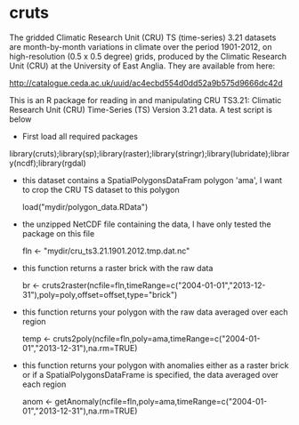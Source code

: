 # cruts

The gridded Climatic Research Unit (CRU) TS (time-series) 3.21 datasets are month-by-month variations in climate over the period 1901-2012, on high-resolution (0.5 x 0.5 degree) grids, produced by the Climatic Research Unit (CRU) at the University of East Anglia.  They are available from here:

http://catalogue.ceda.ac.uk/uuid/ac4ecbd554d0dd52a9b575d9666dc42d

This is an R package for reading in and manipulating CRU TS3.21: Climatic Research Unit (CRU) Time-Series (TS) Version 3.21 data. A test script is below

* First load all required packages

library(cruts);library(sp);library(raster);library(stringr);library(lubridate);library(ncdf);library(rgdal)

* this dataset contains a SpatialPolygonsDataFram polygon 'ama', I want to crop the CRU TS dataset to this polygon
    
    load("mydir/polygon_data.RData") 

* the unzipped NetCDF file containing the data, I have only tested the package on this file
    
    fln <- "mydir/cru_ts3.21.1901.2012.tmp.dat.nc"

* this function returns a raster brick with the raw data
    
    br <- cruts2raster(ncfile=fln,timeRange=c("2004-01-01","2013-12-31"),poly=poly,offset=offset,type="brick")

* this function returns your polygon with the raw data averaged over each region
        
    temp <- cruts2poly(ncfile=fln,poly=ama,timeRange=c("2004-01-01","2013-12-31"),na.rm=TRUE)

* this function returns your polygon with anomalies either as a raster brick or if a SpatialPolygonsDataFrame is specified, the data averaged over each region
        
    anom <- getAnomaly(ncfile=fln,poly=ama,timeRange=c("2004-01-01","2013-12-31"),na.rm=TRUE)
